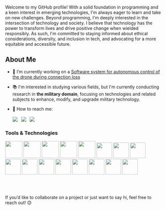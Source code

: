 <p> 
Welcome to my GitHub profile! With a solid foundation in programming and a keen interest in emerging technologies, I'm always eager to learn and take on new challenges. Beyond programming, I'm deeply interested in the intersection of technology and society. I believe that technology has the power to transform lives and drive positive change when wielded responsibly. As such, I'm committed to staying informed about ethical considerations, diversity, and inclusion in tech, and advocating for a more equitable and accessible future.
</p>

<h2>About Me</h2>

- 🎯 I’m currently working on a [Software system for autonomous control of the drone during connection loss](https://github.com/aidkor/DACS)
  
- 📚 I'm interested in studying various fields, but I'm currently conducting research in **the military domain**, focusing on technologies and related subjects to enhance, modify, and upgrade military technology. 
  
- 📡 How to reach me:<br><br>
<a href="https://linkedin.com/in/denyskoren"><img src="https://img.shields.io/badge/LinkedIn-0077B5?style=for-the-badge&logo=linkedin&logoColor=white"/></a> &nbsp;
<a href="https://t.me/aidkor"><img src="https://img.shields.io/badge/Telegram-2CA5E0?style=for-the-badge&logo=telegram&logoColor=white"/></a> &nbsp;
<a href="https://www.instagram.com/aidankoryeli/"><img src="https://img.shields.io/badge/Instagram-E4405F?style=for-the-badge&logo=instagram&logoColor=white"/></a> &nbsp;

<!--
<h3>Projects</h3>

- [**DACS**](https://github.com/aidkor/DACS): A software system for autonomous control of the drone during connection loss.
- [**Project X**](https://github.com/aidkor/ProjectX): Description of another key project you’ve worked on.
- [**Project Y**](https://github.com/aidkor/ProjectY): Description of another key project you’ve worked on.

<h3>Achievements & Certifications</h3>

- 🏅 **Certification 1:** Description of certification.
- 🏆 **Award 1:** Description of award or achievement.
- 🥇 **Hackathon Winner:** Details about the hackathon and what you achieved.
-->

<h3>Tools & Technologies</h3>
<p>
  <img src="https://cdn.jsdelivr.net/gh/devicons/devicon@latest/icons/c/c-original.svg" width="55" height="55"/>          
  <img src="https://cdn.jsdelivr.net/gh/devicons/devicon@latest/icons/cplusplus/cplusplus-original.svg" width="55" height="55"/>
  <img src="https://cdn.jsdelivr.net/gh/devicons/devicon@latest/icons/csharp/csharp-original.svg" width="55" height="55"/>
  <img src="https://cdn.jsdelivr.net/gh/devicons/devicon@latest/icons/java/java-original.svg" width="55" height="55"/> 
  <img src="https://cdn.jsdelivr.net/gh/devicons/devicon@latest/icons/python/python-original.svg" width="55" height="55"/>  
  <img src="https://cdn.jsdelivr.net/gh/devicons/devicon@latest/icons/microsoftsqlserver/microsoftsqlserver-original.svg" width="50" height="50" />
  <img src="https://cdn.jsdelivr.net/gh/devicons/devicon@latest/icons/sqlite/sqlite-original.svg" width="50" height="50" />
  <img src="https://cdn.jsdelivr.net/gh/devicons/devicon@latest/icons/mysql/mysql-original.svg" width="50" height="50" />
  <img src="https://cdn.jsdelivr.net/gh/devicons/devicon@latest/icons/html5/html5-original.svg" width="50" height="50" />     
  <img src="https://cdn.jsdelivr.net/gh/devicons/devicon@latest/icons/css3/css3-original.svg" width="50" height="50" />     
  <img src="https://cdn.jsdelivr.net/gh/devicons/devicon@latest/icons/javascript/javascript-original.svg" width="50" height="50" />     
  <img src="https://cdn.jsdelivr.net/gh/devicons/devicon@latest/icons/blender/blender-original.svg" width="50" height="50" />     
  <img src="https://cdn.jsdelivr.net/gh/devicons/devicon@latest/icons/unrealengine/unrealengine-original.svg" width="50" height="50" />
  <img src="https://cdn.jsdelivr.net/gh/devicons/devicon@latest/icons/matlab/matlab-original.svg" width="50" height="50" />
  <img src="https://cdn.jsdelivr.net/gh/devicons/devicon@latest/icons/git/git-original.svg" width="50" height="50" />
  <img src="https://cdn.jsdelivr.net/gh/devicons/devicon@latest/icons/powershell/powershell-original.svg" width="50" height="50" />
</p><br><br>

<p>If you’d like to collaborate on a project or just want to say hi, feel free to reach out! 😊</p>
